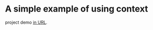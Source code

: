 # A simple example of using context

project demo [in URL](https://hamed-zeidabadi.github.io/todo-context/).
